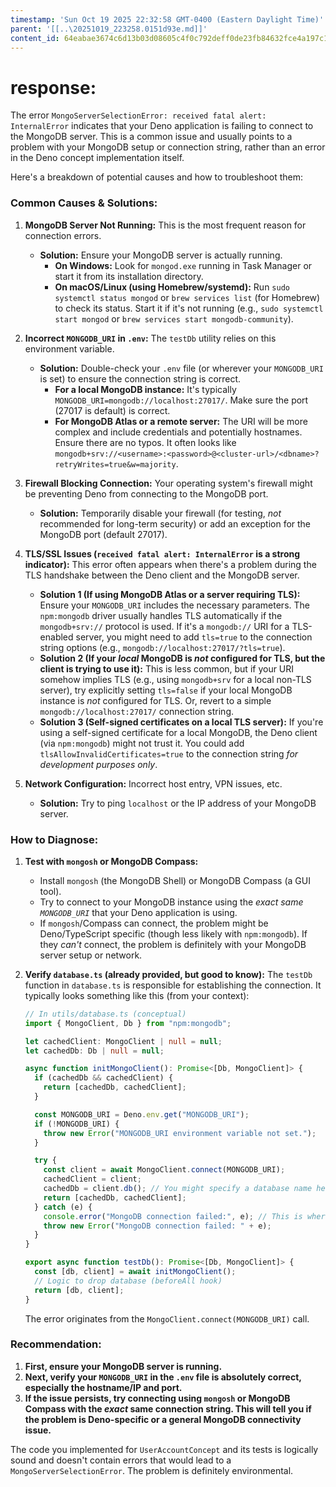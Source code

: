 ```yaml
---
timestamp: 'Sun Oct 19 2025 22:32:58 GMT-0400 (Eastern Daylight Time)'
parent: '[[..\20251019_223258.0151d93e.md]]'
content_id: 64eabae3674c6d13b03d08605c4f0c792deff0de23fb84632fce4a197c1e321a
---
```


# response:

The error `MongoServerSelectionError: received fatal alert: InternalError` indicates that your Deno application is failing to connect to the MongoDB server. This is a common issue and usually points to a problem with your MongoDB setup or connection string, rather than an error in the Deno concept implementation itself.

Here's a breakdown of potential causes and how to troubleshoot them:

### Common Causes & Solutions:

1. **MongoDB Server Not Running:** This is the most frequent reason for connection errors.
   * **Solution:** Ensure your MongoDB server is actually running.
     * **On Windows:** Look for `mongod.exe` running in Task Manager or start it from its installation directory.
     * **On macOS/Linux (using Homebrew/systemd):** Run `sudo systemctl status mongod` or `brew services list` (for Homebrew) to check its status. Start it if it's not running (e.g., `sudo systemctl start mongod` or `brew services start mongodb-community`).

2. **Incorrect `MONGODB_URI` in `.env`:** The `testDb` utility relies on this environment variable.
   * **Solution:** Double-check your `.env` file (or wherever your `MONGODB_URI` is set) to ensure the connection string is correct.
     * **For a local MongoDB instance:** It's typically `MONGODB_URI=mongodb://localhost:27017/`. Make sure the port (27017 is default) is correct.
     * **For MongoDB Atlas or a remote server:** The URI will be more complex and include credentials and potentially hostnames. Ensure there are no typos. It often looks like `mongodb+srv://<username>:<password>@<cluster-url>/<dbname>?retryWrites=true&w=majority`.

3. **Firewall Blocking Connection:** Your operating system's firewall might be preventing Deno from connecting to the MongoDB port.
   * **Solution:** Temporarily disable your firewall (for testing, *not* recommended for long-term security) or add an exception for the MongoDB port (default 27017).

4. **TLS/SSL Issues (`received fatal alert: InternalError` is a strong indicator):** This error often appears when there's a problem during the TLS handshake between the Deno client and the MongoDB server.
   * **Solution 1 (If using MongoDB Atlas or a server requiring TLS):** Ensure your `MONGODB_URI` includes the necessary parameters. The `npm:mongodb` driver usually handles TLS automatically if the `mongodb+srv://` protocol is used. If it's a `mongodb://` URI for a TLS-enabled server, you might need to add `tls=true` to the connection string options (e.g., `mongodb://localhost:27017/?tls=true`).
   * **Solution 2 (If your *local* MongoDB is *not* configured for TLS, but the client is trying to use it):** This is less common, but if your URI somehow implies TLS (e.g., using `mongodb+srv` for a local non-TLS server), try explicitly setting `tls=false` if your local MongoDB instance is *not* configured for TLS. Or, revert to a simple `mongodb://localhost:27017/` connection string.
   * **Solution 3 (Self-signed certificates on a local TLS server):** If you're using a self-signed certificate for a local MongoDB, the Deno client (via `npm:mongodb`) might not trust it. You could add `tlsAllowInvalidCertificates=true` to the connection string *for development purposes only*.

5. **Network Configuration:** Incorrect host entry, VPN issues, etc.
   * **Solution:** Try to ping `localhost` or the IP address of your MongoDB server.

### How to Diagnose:

1. **Test with `mongosh` or MongoDB Compass:**
   * Install `mongosh` (the MongoDB Shell) or MongoDB Compass (a GUI tool).
   * Try to connect to your MongoDB instance using the *exact same `MONGODB_URI`* that your Deno application is using.
   * If `mongosh`/Compass can connect, the problem might be Deno/TypeScript specific (though less likely with `npm:mongodb`). If they *can't* connect, the problem is definitely with your MongoDB server setup or network.

2. **Verify `database.ts` (already provided, but good to know):**
   The `testDb` function in `database.ts` is responsible for establishing the connection. It typically looks something like this (from your context):

   ```typescript
   // In utils/database.ts (conceptual)
   import { MongoClient, Db } from "npm:mongodb";

   let cachedClient: MongoClient | null = null;
   let cachedDb: Db | null = null;

   async function initMongoClient(): Promise<[Db, MongoClient]> {
     if (cachedDb && cachedClient) {
       return [cachedDb, cachedClient];
     }

     const MONGODB_URI = Deno.env.get("MONGODB_URI");
     if (!MONGODB_URI) {
       throw new Error("MONGODB_URI environment variable not set.");
     }

     try {
       const client = await MongoClient.connect(MONGODB_URI);
       cachedClient = client;
       cachedDb = client.db(); // You might specify a database name here, e.g., client.db("concept_db")
       return [cachedDb, cachedClient];
     } catch (e) {
       console.error("MongoDB connection failed:", e); // This is where your error originated
       throw new Error("MongoDB connection failed: " + e);
     }
   }

   export async function testDb(): Promise<[Db, MongoClient]> {
     const [db, client] = await initMongoClient();
     // Logic to drop database (beforeAll hook)
     return [db, client];
   }
   ```

   The error originates from the `MongoClient.connect(MONGODB_URI)` call.

### Recommendation:

1. **First, ensure your MongoDB server is running.**
2. **Next, verify your `MONGODB_URI` in the `.env` file is absolutely correct, especially the hostname/IP and port.**
3. **If the issue persists, try connecting using `mongosh` or MongoDB Compass with the *exact* same connection string. This will tell you if the problem is Deno-specific or a general MongoDB connectivity issue.**

The code you implemented for `UserAccountConcept` and its tests is logically sound and doesn't contain errors that would lead to a `MongoServerSelectionError`. The problem is definitely environmental.
